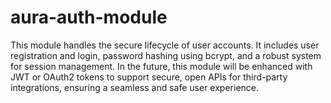 # aura-auth-module
This module handles the secure lifecycle of user accounts. It includes user registration and login, password hashing using bcrypt, and a robust system for session management. In the future, this module will be enhanced with JWT or OAuth2 tokens to support secure, open APIs for third-party integrations, ensuring a seamless and safe user experience.
